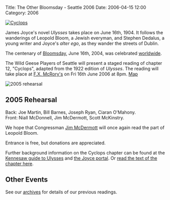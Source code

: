 Title: The Other Bloomsday - Seattle 2006
Date: 2006-04-15 12:00
Category: 2006

[![Cyclops]({filename}/images/giant-2.jpg)]({filename}/images/giant-2.jpg "Download Cyclops Poster (3.6MB)")

James Joyce's novel *Ulysses* takes place on June 16th, 1904.
It follows the wanderings of Leopold Bloom, a Jewish everyman,
and Stephen Dedalus, a young writer and Joyce's *alter ego*,
as they wander the streets of Dublin.

The centenary of [Bloomsday](http://en.wikipedia.org/wiki/Bloomsday),
June 16th, 2004, was celebrated
[worldwide](http://www.rejoycedublin2004.com "ReJoyce Dublin 2004").

The Wild Geese Players of Seattle will present a staged reading of
chapter 12, "Cyclops", adapted from the 1922 edition of *Ulysses*.
The reading will take place at
[F.X. McRory's](http://www.fxmcrorys.com/fx.html) on Fri 16th June 2006 at 8pm.
[Map](http://maps.google.com/maps?q=419+Occidental+Ave+S,+Seattle,+WA+98104)

![2005 rehearsal]({filename}/images/2005-rehearsal.jpg "[2005 rehearsal]")

## 2005 Rehearsal

Back: Joe Martin, Bill Barnes, Joseph Ryan, Ciaran O'Mahony. <br/>
Front: Niall McDonnell, Jim McDermott, Scott McKinstry.

We hope that Congressman [Jim McDermott]({filename}/players.md#Jim-McDermott)
will once again read the part of Leopold Bloom.

Entrance is free, but donations are appreciated.

Further background information on the Cyclops chapter can be found at
the [Kennesaw guide to Ulysses](http://ksumail.kennesaw.edu/~mglosup/ulysses/cyclops.htm)
and [the Joyce portal](http://www.robotwisdom.com/jaj/ulysses/notes12.html).
Or [read the text of the chapter here](http://www.readprint.com/chapter-6373/James-Joyce).

## Other Events

See our [archives]({filename}/archives.md) for details of our previous readings.
